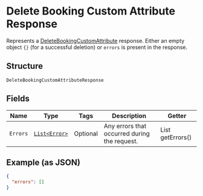 
# Delete Booking Custom Attribute Response

Represents a [DeleteBookingCustomAttribute](../../doc/api/booking-custom-attributes.md#delete-booking-custom-attribute) response.
Either an empty object `{}` (for a successful deletion) or `errors` is present in the response.

## Structure

`DeleteBookingCustomAttributeResponse`

## Fields

| Name | Type | Tags | Description | Getter |
|  --- | --- | --- | --- | --- |
| `Errors` | [`List<Error>`](../../doc/models/error.md) | Optional | Any errors that occurred during the request. | List<Error> getErrors() |

## Example (as JSON)

```json
{
  "errors": []
}
```


